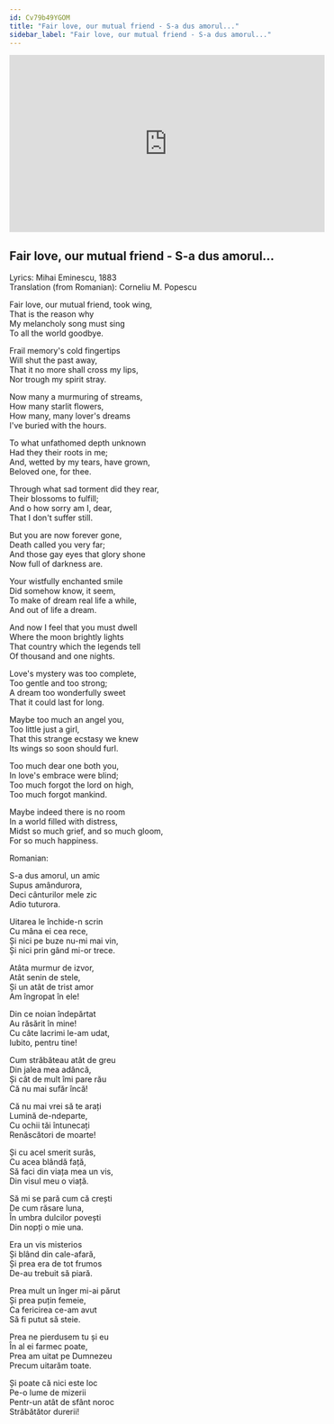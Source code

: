 ```yaml
---
id: Cv79b49YGOM
title: "Fair love, our mutual friend - S-a dus amorul..."
sidebar_label: "Fair love, our mutual friend - S-a dus amorul..."
---
```


<div class="video-float-container">
  <iframe
    width="560"
    height="315"
    src="https://www.youtube.com/embed/Cv79b49YGOM"
    title="YouTube video player"
    frameborder="0"
    allow="accelerometer; autoplay; clipboard-write; encrypted-media; gyroscope; picture-in-picture; web-share"
    referrerpolicy="strict-origin-when-cross-origin"
    allowfullscreen
  ></iframe>
</div>

## Fair love, our mutual friend - S-a dus amorul...

Lyrics: Mihai Eminescu, 1883  
Translation (from Romanian): Corneliu M. Popescu

Fair love, our mutual friend, took wing,    
That is the reason why    
My melancholy song must sing   
To all the world goodbye. 

Frail memory's cold fingertips   
Will shut the past away,   
That it no more shall cross my lips,   
Nor trough my spirit stray. 

Now many a murmuring of streams,   
How many starlit flowers,   
How many, many lover's dreams   
I've buried with the hours. 

To what unfathomed depth unknown   
Had they their roots in me;   
And, wetted by my tears, have grown,   
Beloved one, for thee. 

Through what sad torment did they rear,   
Their blossoms to fulfill;   
And o how sorry am I, dear,   
That I don't suffer still. 

But you are now forever gone,   
Death called you very far;   
And those gay eyes that glory shone   
Now full of darkness are. 

Your wistfully enchanted smile   
Did somehow know, it seem,   
To make of dream real life a while,   
And out of life a dream. 

And now I feel that you must dwell   
Where the moon brightly lights   
That country which the legends tell   
Of thousand and one nights. 

Love's mystery was too complete,   
Too gentle and too strong;   
A dream too wonderfully sweet   
That it could last for long. 

Maybe too much an angel you,   
Too little just a girl,   
That this strange ecstasy we knew   
Its wings so soon should furl. 

Too much dear one both you,   
In love's embrace were blind;   
Too much forgot the lord on high,   
Too much forgot mankind. 

Maybe indeed there is no room   
In a world filled with distress,   
Midst so much grief, and so much gloom,   
For so much happiness.

Romanian:

S-a dus amorul, un amic  
       Supus amândurora,  
Deci cânturilor mele zic  
       Adio tuturora.

Uitarea le închide-n scrin  
       Cu mâna ei cea rece,  
Și nici pe buze nu-mi mai vin,  
       Și nici prin gând mi-or trece.

Atâta murmur de izvor,  
       Atât senin de stele,  
Și un atât de trist amor  
       Am îngropat în ele!

Din ce noian îndepărtat  
       Au răsărit în mine!  
Cu câte lacrimi le-am udat,  
       Iubito, pentru tine!

Cum străbăteau atât de greu  
       Din jalea mea adâncă,  
Și cât de mult îmi pare rău  
       Că nu mai sufăr încă!

Că nu mai vrei să te arați  
       Lumină de-ndeparte,  
Cu ochii tăi întunecați  
       Renăscători de moarte!

Și cu acel smerit surâs,  
       Cu acea blândă față,  
Să faci din viața mea un vis,  
       Din visul meu o viață.

Să mi se pară cum că crești  
       De cum răsare luna,  
În umbra dulcilor povești  
       Din nopți o mie una.

Era un vis misterios  
       Și blând din cale-afară,  
Și prea era de tot frumos  
       De-au trebuit să piară.

Prea mult un înger mi-ai părut  
       Și prea puțin femeie,  
Ca fericirea ce-am avut  
       Să fi putut să steie.

Prea ne pierdusem tu și eu  
       În al ei farmec poate,  
Prea am uitat pe Dumnezeu  
       Precum uitarăm toate.

Și poate că nici este loc  
       Pe-o lume de mizerii  
Pentr-un atât de sfânt noroc  
       Străbătător durerii!
